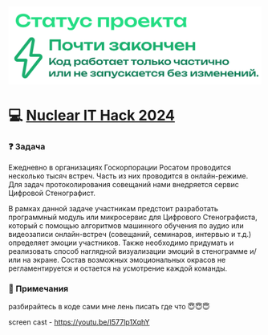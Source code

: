 ![Статус проекта: Фрагменты](https://raw.githubusercontent.com/chftm/brand/main/Project%20Status/almost_finished.svg)

# 💻 [Nuclear IT Hack 2024](https://nuclearhack.mephi.ru/)

### ❓ Задача
Ежедневно в организациях Госкорпорации Росатом проводится несколько тысяч встреч. Часть из них проводится в онлайн-режиме. Для задач протоколирования совещаний нами внедряется сервис Цифровой Стенографист. 

В рамках данной задаче участникам предстоит разработать программный модуль или микросервис для Цифрового Стенографиста, который с помощью алгоритмов машинного обучения по аудио или видеозаписи онлайн-встреч (совещаний, семинаров, интервью и т.д.) определяет эмоции участников. Также необходимо придумать и реализовать способ наглядной визуализации эмоций в стенограмме и/или на экране. Состав возможных эмоциональных окрасов не регламентируется и остается на усмотрение каждой команды.

### 📝 Примечания

разбирайтесь в коде сами мне лень писать где что 😇😇😇

screen cast - https://youtu.be/I577lp1XqhY
